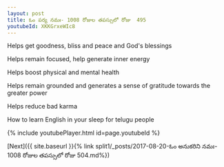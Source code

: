 ```yaml
---
layout: post
title: ఓం పర్య నమః- 1008 రోజుల తపస్సులో రోజు  495
youtubeId: XKKGrxeWIc8
---
```

 
 
Helps get goodness, bliss and peace and God's blessings
 
Helps remain focused, help generate inner energy 
 
Helps boost physical and mental health 
 
Helps remain grounded and generates a sense of gratitude towards the greater power 
 
Helps reduce bad karma
 
How to learn English in your sleep for telugu people
 
 
 
 


{% include youtubePlayer.html id=page.youtubeId %}
 
[Next]({{ site.baseurl }}{% link split1/_posts/2017-08-20-ఓం అనుకరిని నమః- 1008 రోజుల తపస్సులో రోజు  504.md%})
 
